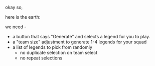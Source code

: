 okay so, 

here is the earth:

we need - 

- a button that says "Generate" and selects a legend for you to play. 
- a "team size" adjustment to generate 1-4 legends for your squad
- a list of legends to pick from randomly
    - no duplicate selection on team select
    - no repeat selections